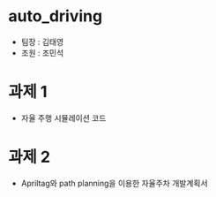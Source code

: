 # auto_driving
- 팀장 : 김태영
- 조원 : 조민석

# 과제 1
- 자율 주행 시뮬레이션 코드

# 과제 2
- Apriltag와 path planning을 이용한 자율주차 개발계획서
